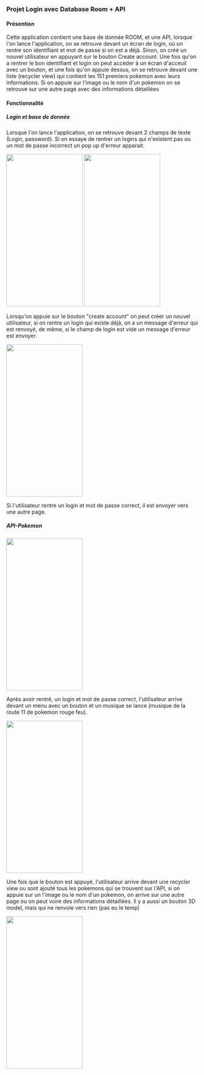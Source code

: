 ### Projet Login avec Database Room + API

#### Présention

Cette application contient une base de donnée ROOM, et une API, lorsque l'on lance l'application, on se retrouve devant un écran de login, 
où on rentre son identifiant et mot de passe si on est a déjà. Sinon, on créé un nouvel utilisateur en appuyant sur le bouton Create account. 
Une fois qu'on a rentrer le bon identifiant et login on peut accéder à un écran d'acceuil avec un bouton, et une fois qu'on appuie dessus, 
on se retrouve devant une liste (recycler view) qui contient les 151 premiers pokemon avec leurs informations. Si on appuie sur l'image 
ou le nom d'un pokemon on se retrouve sur une autre page avec des informations détaillées

#### Fonctionnalité

##### Login et base de donnée
Lorsque l'on lance l'application, on se retrouve devant 2 champs de texte (Login, password). Si on essaye de rentrer un logins qui n'existent pas ou un mot de passe incorrect un pop up d'erreur apparait.

<img src="https://user-images.githubusercontent.com/63933712/103385208-c22d6880-4af9-11eb-995d-f7e4e242066a.jpg" width="200" height="400"/>

<img src="https://user-images.githubusercontent.com/63933712/103385249-e5581800-4af9-11eb-9a90-ba32f49dc26b.jpg" width="200" height="400"/>

Lorsqu'on appuie sur le bouton "create account" on peut créer un nouvel utilisateur, si on rentre un login qui existe déjà, on a un message d'erreur qui est renvoyé, de même,
si le champ de login est vide un message d'erreur est envoyer.

<img src="https://user-images.githubusercontent.com/63933712/103385271-fc970580-4af9-11eb-9a4e-ddc3c8de612a.jpg" width="200" height="400"/>

Si l'utilisateur rentre un login et mot de passe correct, il est envoyer vers une autre page.


##### API-Pokemon

<img src="https://user-images.githubusercontent.com/63933712/103385279-0882c780-4afa-11eb-91d3-d3a104b7ce09.jpg" width="200" height="400"/>


Après avoir rentré, un login et mot de passe correct, l'utilisateur arrive devant un menu avec un bouton et un musique se lance (musique de la route 11 de pokemon rouge feu). 

<img src="https://user-images.githubusercontent.com/63933712/103385286-11739900-4afa-11eb-9fb1-44c14d701946.jpg" width="200" height="400"/>


Une fois que le bouton est appuyé, l'utilisateur arrive devant une recycler view ou sont ajouté tous les pokemons qui se trouvent sur l'API, si on appuie sur un l'image ou le nom d'un pokemon,
on arrive sur une autre page ou on peut voire des informations détaillées. Il y a aussi un bouton 3D model, mais qui ne renvoie vers rien (pas eu le temp)

<img src="https://user-images.githubusercontent.com/63933712/103385301-1a646a80-4afa-11eb-9b0b-393e4e5b7fc1.jpg" width="200" height="400"/>

